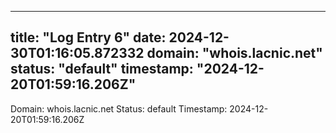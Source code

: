 
---
title: "Log Entry 6"
date: 2024-12-30T01:16:05.872332
domain: "whois.lacnic.net"
status: "default"
timestamp: "2024-12-20T01:59:16.206Z"
---

Domain: whois.lacnic.net
Status: default
Timestamp: 2024-12-20T01:59:16.206Z
